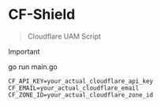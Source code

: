 # CF-Shield
> Cloudflare UAM Script

> [!IMPORTANT]
> go run main.go

```
CF_API_KEY=your_actual_cloudflare_api_key
CF_EMAIL=your_actual_cloudflare_email
CF_ZONE_ID=your_actual_cloudflare_zone_id
```
